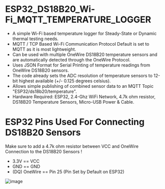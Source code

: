 # ESP32_DS18B20_Wi-Fi_MQTT_TEMPERATURE_LOGGER

- A simple Wi-Fi based temperature logger for Steady-State or Dynamic thermal testing needs.
- MQTT / TCP Based Wi-Fi Communication Protocol Default is set to MQTT as it is most lightweight.
- Can be used with multiple OneWire DS18B20 temperature sensors and are automatically detected through the OneWire Protocol.
- Uses JSON Format for Serial Printing of temperature readings from OneWire DS18B20 sensors.
- The code already sets the ADC resolution of temperature sensors to 12-bit highest available (+/- 0.125 degrees celsius).
- Allows simple publishing of combined sensor data to an MQTT Topic "ESP32/ds18b20/temperature".
- Hardware Required: ESP32, 2.4-Ghz WiFi Network, 4.7k ohm resistor, DS18B20 Temperature Sensors, Micro-USB Power & Cable.

# ESP32 Pins Used For Connecting DS18B20 Sensors
Make sure to add a 4.7k ohm resistor between VCC and OneWire Connection to the DS18B20 Sensors !
- 3.3V == VCC
- GND  == GND
- (DQ) OneWire == Pin 25 (Pin Set by Default on ESP32)

![image](https://github.com/h2gopower/ESP32_DS18B20_Wi-Fi_TEMPERATURE_LOGGER/assets/148064420/af864353-b65a-4b73-bd78-266d5d82ef9d)
